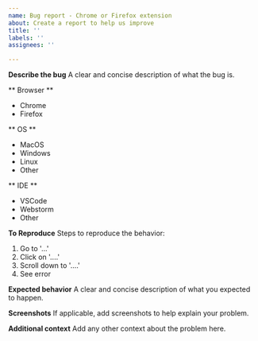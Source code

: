 ```yaml
---
name: Bug report - Chrome or Firefox extension
about: Create a report to help us improve
title: ''
labels: ''
assignees: ''

---
```


**Describe the bug**
A clear and concise description of what the bug is.

** Browser **
 - Chrome
 - Firefox

** OS **
- MacOS
- Windows
- Linux
- Other

** IDE **
- VSCode
- Webstorm
- Other

**To Reproduce**
Steps to reproduce the behavior:
1. Go to '...'
2. Click on '....'
3. Scroll down to '....'
4. See error

**Expected behavior**
A clear and concise description of what you expected to happen.

**Screenshots**
If applicable, add screenshots to help explain your problem.

**Additional context**
Add any other context about the problem here.
